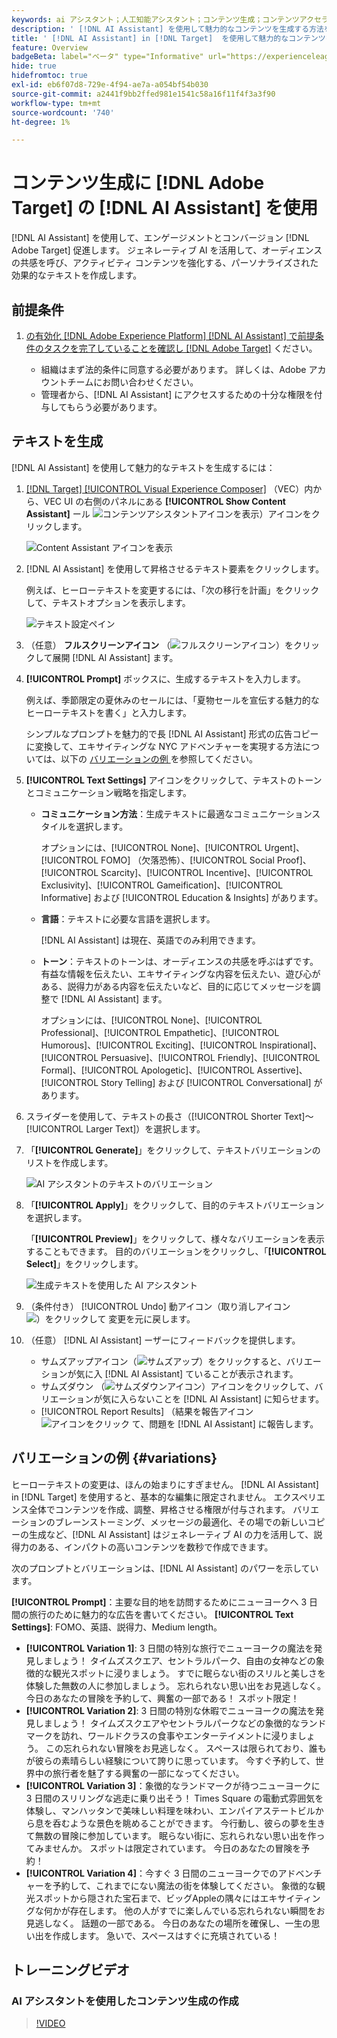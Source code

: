 ```yaml
---
keywords: ai アシスタント；人工知能アシスタント；コンテンツ生成；コンテンツアクセラレーター；コンテンツ生成；コンテンツの生成
description: ' [!DNL AI Assistant] を使用して魅力的なコンテンツを生成する方法を説明します。'
title: ' [!DNL AI Assistant] in [!DNL Target]  を使用して魅力的なコンテンツを生成する方法'
feature: Overview
badgeBeta: label="ベータ" type="Informative" url="https://experienceleague.adobe.com/docs/target/using/introduction/intro.html?lang=ja#beta newtab=true" tooltip=" [!DNL Adobe Target] のベータ版機能とは"
hide: true
hidefromtoc: true
exl-id: eb6f07d8-729e-4f94-ae7a-a054bf54b030
source-git-commit: a2441f9bb2ffed981e1541c58a16f11f4f3a3f90
workflow-type: tm+mt
source-wordcount: '740'
ht-degree: 1%

---
```


# コンテンツ生成に [!DNL Adobe Target] の [!DNL AI Assistant] を使用

[!DNL AI Assistant] を使用して、エンゲージメントとコンバージョン [!DNL Adobe Target] 促進します。 ジェネレーティブ AI を活用して、オーディエンスの共感を呼び、アクティビティ コンテンツを強化する、パーソナライズされた効果的なテキストを作成します。

## 前提条件

1. [ の有効化  [!DNL Adobe Experience Platform] [!DNL AI Assistant] で前提条件のタスクを完了していることを確認し  [!DNL Adobe Target]](/help/main/c-intro/enabling-ai-assistant.md) ください。

   * 組織はまず法的条件に同意する必要があります。 詳しくは、Adobe アカウントチームにお問い合わせください。
   * 管理者から、[!DNL AI Assistant] にアクセスするための十分な権限を付与してもらう必要があります。

## テキストを生成

[!DNL AI Assistant] を使用して魅力的なテキストを生成するには：

1. [[!DNL Target] [!UICONTROL Visual Experience Composer]](/help/main/c-experiences/c-visual-experience-composer/viztarget-options.md) （VEC）内から、VEC UI の右側のパネルにある **[!UICONTROL Show Content Assistant]** ール ![ コンテンツアシスタントアイコンを表示 ](/help/main/assets/icons/MagicWand.svg)）アイコンをクリックします。

   ![Content Assistant アイコンを表示 ](/help/main/c-intro/assets/ai-assistant-conntet-generation-icon.png)

1. [!DNL AI Assistant] を使用して昇格させるテキスト要素をクリックします。

   例えば、ヒーローテキストを変更するには、「次の移行を計画」をクリックして、テキストオプションを表示します。

   ![ テキスト設定ペイン ](/help/main/c-intro/assets/ai-text-settings.png)

1. （任意） **フルスクリーンアイコン** （![ フルスクリーンアイコン ](/help/main/assets/icons/FullScreen.svg)）をクリックして展開 [!DNL AI Assistant] ます。

1. **[!UICONTROL Prompt]** ボックスに、生成するテキストを入力します。

   例えば、季節限定の夏休みのセールには、「夏物セールを宣伝する魅力的なヒーローテキストを書く」と入力します。

   シンプルなプロンプトを魅力的で長 [!DNL AI Assistant] 形式の広告コピーに変換して、エキサイティングな NYC アドベンチャーを実現する方法については、以下の [ バリエーションの例 ](#variations) を参照してください。

1. **[!UICONTROL Text Settings]** アイコンをクリックして、テキストのトーンとコミュニケーション戦略を指定します。

   * **コミュニケーション方法**：生成テキストに最適なコミュニケーションスタイルを選択します。

     オプションには、[!UICONTROL None]、[!UICONTROL Urgent]、[!UICONTROL FOMO] （欠落恐怖）、[!UICONTROL Social Proof]、[!UICONTROL Scarcity]、[!UICONTROL Incentive]、[!UICONTROL Exclusivity]、[!UICONTROL Gameification]、[!UICONTROL Informative] および [!UICONTROL Education & Insights] があります。

   * **言語**：テキストに必要な言語を選択します。

     [!DNL AI Assistant] は現在、英語でのみ利用できます。

   * **トーン**：テキストのトーンは、オーディエンスの共感を呼ぶはずです。 有益な情報を伝えたい、エキサイティングな内容を伝えたい、遊び心がある、説得力がある内容を伝えたいなど、目的に応じてメッセージを調整で [!DNL AI Assistant] ます。

     オプションには、[!UICONTROL None]、[!UICONTROL Professional]、[!UICONTROL Empathetic]、[!UICONTROL Humorous]、[!UICONTROL Exciting]、[!UICONTROL Inspirational]、[!UICONTROL Persuasive]、[!UICONTROL Friendly]、[!UICONTROL Formal]、[!UICONTROL Apologetic]、[!UICONTROL Assertive]、[!UICONTROL  Story Telling] および [!UICONTROL Conversational] があります。

1. スライダーを使用して、テキストの長さ（[!UICONTROL Shorter Text]～[!UICONTROL Larger Text]）を選択します。

1. 「**[!UICONTROL Generate]**」をクリックして、テキストバリエーションのリストを作成します。

   ![AI アシスタントのテキストのバリエーション ](/help/main/c-intro/assets/ai-variations-text.png)

1. 「**[!UICONTROL Apply]**」をクリックして、目的のテキストバリエーションを選択します。

   「**[!UICONTROL Preview]**」をクリックして、様々なバリエーションを表示することもできます。 目的のバリエーションをクリックし、「**[!UICONTROL Select]**」をクリックします。

   ![ 生成テキストを使用した AI アシスタント ](/help/main/c-intro/assets/ai-text-done.png)

1. （条件付き） [!UICONTROL Undo] 動アイコン（取り消しアイコン ![）をクリックして ](/help/main/assets/icons/Undo.svg) 変更を元に戻します。

1. （任意） [!DNL AI Assistant] ーザーにフィードバックを提供します。

   * サムズアップアイコン（![ サムズアップ ](/help/main/assets/icons/ThumbUp.svg)）をクリックすると、バリエーションが気に入 [!DNL AI Assistant] ていることが表示されます。
   * サムズダウン （![ サムズダウンアイコン ](/help/main/assets/icons/ThumbDown.svg)）アイコンをクリックして、バリエーションが気に入らないことを [!DNL AI Assistant] に知らせます。
   * [!UICONTROL Report Results] （結果を報告アイコン ![ アイコンをクリック ](/help/main/assets/icons/Flag.svg) て、問題を [!DNL AI Assistant] に報告します。

## バリエーションの例 {#variations}

ヒーローテキストの変更は、ほんの始まりにすぎません。 [!DNL AI Assistant] in [!DNL Target] を使用すると、基本的な編集に限定されません。 エクスペリエンス全体でコンテンツを作成、調整、昇格させる権限が付与されます。 バリエーションのブレーンストーミング、メッセージの最適化、その場での新しいコピーの生成など、[!DNL AI Assistant] はジェネレーティブ AI の力を活用して、説得力のある、インパクトの高いコンテンツを数秒で作成できます。

次のプロンプトとバリエーションは、[!DNL AI Assistant] のパワーを示しています。

**[!UICONTROL Prompt]**：主要な目的地を訪問するためにニューヨークへ 3 日間の旅行のために魅力的な広告を書いてください。
**[!UICONTROL Text Settings]**: FOMO、英語、説得力、Medium length。
* **[!UICONTROL Variation 1]**: 3 日間の特別な旅行でニューヨークの魔法を発見しましょう！ タイムズスクエア、セントラルパーク、自由の女神などの象徴的な観光スポットに浸りましょう。 すでに眠らない街のスリルと美しさを体験した無数の人に参加しましょう。 忘れられない思い出をお見逃しなく。 今日のあなたの冒険を予約して、興奮の一部である！ スポット限定！
* **[!UICONTROL Variation 2]**: 3 日間の特別な休暇でニューヨークの魔法を発見しましょう！ タイムズスクエアやセントラルパークなどの象徴的なランドマークを訪れ、ワールドクラスの食事やエンターテイメントに浸りましょう。 この忘れられない冒険をお見逃しなく。 スペースは限られており、誰もが彼らの素晴らしい経験について誇りに思っています。 今すぐ予約して、世界中の旅行者を魅了する興奮の一部になってください。
* **[!UICONTROL Variation 3]**：象徴的なランドマークが待つニューヨークに 3 日間のスリリングな逃走に乗り出そう！ Times Square の電動式雰囲気を体験し、マンハッタンで美味しい料理を味わい、エンパイアステートビルから息を呑むような景色を眺めることができます。 今行動し、彼らの夢を生きて無数の冒険に参加しています。 眠らない街に、忘れられない思い出を作ってみませんか。 スポットは限定されています。 今日のあなたの冒険を予約！
* **[!UICONTROL Variation 4]**：今すぐ 3 日間のニューヨークでのアドベンチャーを予約して、これまでにない魔法の街を体験してください。 象徴的な観光スポットから隠された宝石まで、ビッグAppleの隅々にはエキサイティングな何かが存在します。 他の人がすでに楽しんでいる忘れられない瞬間をお見逃しなく。 話題の一部である。 今日のあなたの場所を確保し、一生の思い出を作成します。 急いで、スペースはすぐに充填されている！

## トレーニングビデオ

### AI アシスタントを使用したコンテンツ生成の作成

>[!VIDEO](https://video.tv.adobe.com/v/3434635/?learn=on">https://video.tv.adobe.com/v/3434635/?learn=on)
